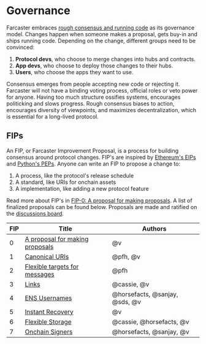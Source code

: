 # Governance

Farcaster embraces [rough consensus and running code](https://en.wikipedia.org/wiki/Rough_consensus) as its governance model. Changes happen when someone makes a proposal, gets buy-in and ships running code. Depending on the change, different groups need to be convinced: 

1. **Protocol devs**, who choose to merge changes into hubs and contracts.
2. **App devs**, who choose to deploy those changes to their hubs.
3. **Users**, who choose the apps they want to use.

Consensus emerges from people accepting new code or rejecting it. Farcaster will not have a binding voting process, official roles or veto power for anyone. Having too much structure ossifies systems, encourages politicking and slows progress. Rough consensus biases to action, encourages diversity of viewpoints, and maximizes decentralization, which is essential for a long-lived protocol. 

## FIPs

An FIP, or Farcaster Improvement Proposal, is a process for building consensus around protocol changes. FIP's are inspired by [Ethereum's EIPs](https://eips.ethereum.org/EIPS/eip-1) and [Python's PEPs](https://peps.python.org/pep-0001/). Anyone can write an FIP to propose a change to: 

1. A process, like the protocol's release schedule
2. A standard, like URIs for onchain assets
3. A implementation, like adding a new protocol feature 

Read more about FIP's in [FIP-0: A proposal for making proposals](https://github.com/farcasterxyz/protocol/discussions/82). A list of finalized proposals can be found below. Proposals are made and ratified on the [discussions board](https://github.com/farcasterxyz/protocol/discussions/categories/fip-stage-4-finalized).


| FIP | Title                                                                                      | Authors                        |
|-----|--------------------------------------------------------------------------------------------|--------------------------------|
| 0   | [A proposal for making proposals](https://github.com/farcasterxyz/protocol/discussions/82) | @v                             |
| 1   | [Canonical URIs](https://github.com/farcasterxyz/protocol/discussions/72)                  | @pfh, @v                       |
| 2   | [Flexible targets for messages](https://github.com/farcasterxyz/protocol/discussions/71)   | @pfh                           |
| 3   | [Links](https://github.com/farcasterxyz/protocol/discussions/85)                           | @cassie, @v                    |
| 4   | [ENS Usernames](https://github.com/farcasterxyz/protocol/discussions/90)                   | @horsefacts, @sanjay, @sds, @v |
| 5   | [Instant Recovery](https://github.com/farcasterxyz/protocol/discussions/100)               | @v                             |
| 6   | [Flexible Storage](https://github.com/farcasterxyz/protocol/discussions/98)                | @cassie, @horsefacts, @v       |
| 7   | [Onchain Signers](https://github.com/farcasterxyz/protocol/discussions/103)                | @horsefacts, @sanjay, @v       |


